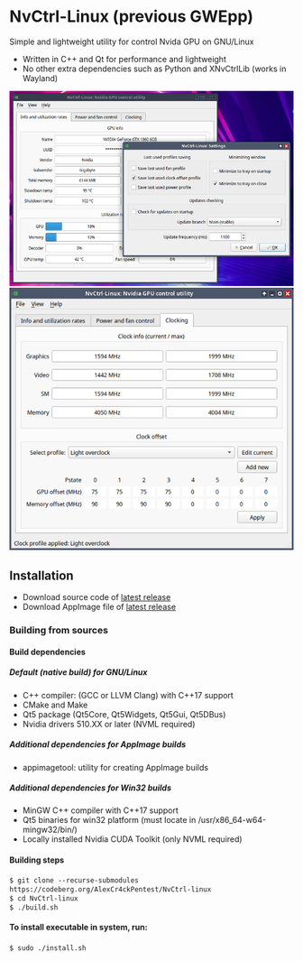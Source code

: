 # NvCtrl-Linux (previous GWEpp)
Simple and lightweight utility for control Nvida GPU on GNU/Linux

* Written in C++ and Qt for performance and lightweight
* No other extra dependencies such as Python and XNvCtrlLib (works in Wayland)

![UI 1](img/ui1.png)
![UI 1](img/ui2.png)

## Installation
* Download source code of [latest release](https://codeberg.org/AlexCr4ckPentest/NvCtrl-linux/releases/latest)
* Download AppImage file of [latest release](https://codeberg.org/AlexCr4ckPentest/NvCtrl-linux/releases/latest)

### Building from sources
#### Build dependencies
##### Default (native build) for GNU/Linux
* C++ compiler: (GCC or LLVM Clang) with C++17 support
* CMake and Make
* Qt5 package (Qt5Core, Qt5Widgets, Qt5Gui, Qt5DBus)
* Nvidia drivers 510.XX or later (NVML required)
##### Additional dependencies for AppImage builds
* appimagetool: utility for creating AppImage builds
##### Additional dependencies for Win32 builds
* MinGW C++ compiler with C++17 support
* Qt5 binaries for win32 platform (must locate in /usr/x86_64-w64-mingw32/bin/)
* Locally installed Nvidia CUDA Toolkit (only NVML required)
#### Building steps
```
$ git clone --recurse-submodules https://codeberg.org/AlexCr4ckPentest/NvCtrl-linux
$ cd NvCtrl-linux
$ ./build.sh
```
#### To install executable in system, run:
``` $ sudo ./install.sh ```
